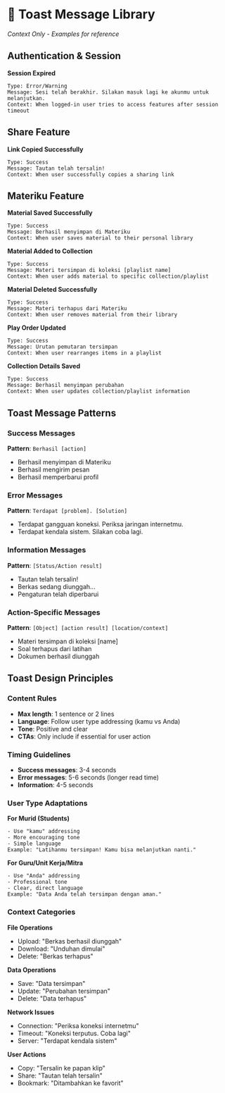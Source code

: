 # 📱 Toast Message Library
_Context Only - Examples for reference_

## Authentication & Session

**Session Expired**
```
Type: Error/Warning
Message: Sesi telah berakhir. Silakan masuk lagi ke akunmu untuk melanjutkan.
Context: When logged-in user tries to access features after session timeout
```

## Share Feature

**Link Copied Successfully**
```
Type: Success
Message: Tautan telah tersalin!
Context: When user successfully copies a sharing link
```

## Materiku Feature

**Material Saved Successfully**
```
Type: Success
Message: Berhasil menyimpan di Materiku
Context: When user saves material to their personal library
```

**Material Added to Collection**
```
Type: Success
Message: Materi tersimpan di koleksi [playlist name]
Context: When user adds material to specific collection/playlist
```

**Material Deleted Successfully**
```
Type: Success
Message: Materi terhapus dari Materiku
Context: When user removes material from their library
```

**Play Order Updated**
```
Type: Success
Message: Urutan pemutaran tersimpan
Context: When user rearranges items in a playlist
```

**Collection Details Saved**
```
Type: Success
Message: Berhasil menyimpan perubahan
Context: When user updates collection/playlist information
```

## Toast Message Patterns

### Success Messages
**Pattern**: `Berhasil [action]`
- Berhasil menyimpan di Materiku
- Berhasil mengirim pesan
- Berhasil memperbarui profil

### Error Messages  
**Pattern**: `Terdapat [problem]. [Solution]`
- Terdapat gangguan koneksi. Periksa jaringan internetmu.
- Terdapat kendala sistem. Silakan coba lagi.

### Information Messages
**Pattern**: `[Status/Action result]`
- Tautan telah tersalin!
- Berkas sedang diunggah...
- Pengaturan telah diperbarui

### Action-Specific Messages
**Pattern**: `[Object] [action result] [location/context]`
- Materi tersimpan di koleksi [name]
- Soal terhapus dari latihan
- Dokumen berhasil diunggah

## Toast Design Principles

### Content Rules
- **Max length**: 1 sentence or 2 lines
- **Language**: Follow user type addressing (kamu vs Anda)
- **Tone**: Positive and clear
- **CTAs**: Only include if essential for user action

### Timing Guidelines
- **Success messages**: 3-4 seconds
- **Error messages**: 5-6 seconds (longer read time)
- **Information**: 4-5 seconds

### User Type Adaptations

**For Murid (Students)**
```
- Use "kamu" addressing
- More encouraging tone
- Simple language
Example: "Latihanmu tersimpan! Kamu bisa melanjutkan nanti."
```

**For Guru/Unit Kerja/Mitra**
```
- Use "Anda" addressing  
- Professional tone
- Clear, direct language
Example: "Data Anda telah tersimpan dengan aman."
```

### Context Categories

**File Operations**
- Upload: "Berkas berhasil diunggah"
- Download: "Unduhan dimulai"
- Delete: "Berkas terhapus"

**Data Operations**  
- Save: "Data tersimpan"
- Update: "Perubahan tersimpan"
- Delete: "Data terhapus"

**Network Issues**
- Connection: "Periksa koneksi internetmu"
- Timeout: "Koneksi terputus. Coba lagi"
- Server: "Terdapat kendala sistem"

**User Actions**
- Copy: "Tersalin ke papan klip"
- Share: "Tautan telah tersalin"  
- Bookmark: "Ditambahkan ke favorit"
